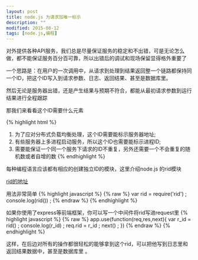```yaml
---
layout: post
title: node.js 为请求加唯一标示
description: ""
modified: 2015-08-12
tags: [node.js,编程]
---
```


对外提供各种API服务，我们总是尽量保证服务的稳定和不出错，可是无论怎么做，都不能保证服务百分百可靠，所以出错后的调试和现场保留显得格外重要了

一个思路是：在用户的一次调用中，从请求到处理到结果返回整一个链路都保持同一个ID，把这个ID写入到请求参数、日志、返回结果、甚至是数据库里。

然后无论是服务器出错，还是产生结果与预期不符合，都能从最初请求参数到运行结果进行全程跟踪

那我们来看看这个ID需要什么元素

{% highlight html %}
1. 为了应对分布式负载均衡处理，这个ID需要能标示服务器地址;
2. 有些服务器上多进程启动服务，所以这个ID也需要能标示进程ID;
3. 需要能保证一个同一个服务下请求的ID不重复，另外还需要一个不会重复的随机数或者自增的数
{% endhighlight %}

每种编程语言应该都有相应的创建独立ID的模块，这里介绍node.js 的rid模块

[rid的地址](https://www.npmjs.com/package/rid)

用法非常简单
{% highlight javascript %}
{% raw %}
  var rid = require('rid') ;
  console.log(rid()) ;
{% endraw %}
{% endhighlight %}

如果你使用了express等前端框架，你可以写一个中间件将rid写进request里
{% highlight javascript %}
{% raw %}
  app.use(function(req,res,next){
    var r_id = rid() ;
    console.log(r_id) ;
    req.rid = r_id ;
    next() ;
  })
{% endraw %}
{% endhighlight %}

这样，在后边对所有的操作都很轻松的能够拿到这个rid，可以把他写到日志里和返回结果数据中，甚至是数据库里 。


